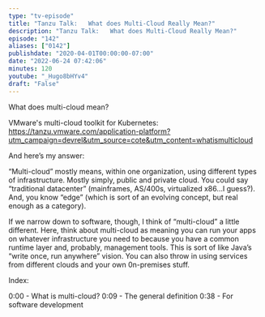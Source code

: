 ```yaml
---
type: "tv-episode"
title: "Tanzu Talk:   What does Multi-Cloud Really Mean?"
description: "Tanzu Talk:   What does Multi-Cloud Really Mean?"
episode: "142"
aliases: ["0142"]
publishdate: "2020-04-01T00:00:00-07:00"
date: "2022-06-24 07:42:06"
minutes: 120
youtube: "_Hugo8bHYv4"
draft: "False"
---
```


What does multi-cloud mean? 

VMware's multi-cloud toolkit for Kubernetes: https://tanzu.vmware.com/application-platform?utm_campaign=devrel&utm_source=cote&utm_content=whatismulticloud

And here’s my answer:

“Multi-cloud” mostly means, within one organization, using different types of infrastructure. Mostly simply, public and private cloud. You could say   “traditional datacenter” (mainframes, AS/400s, virtualized x86…I guess?). And, you know “edge” (which is sort of an evolving concept, but real enough as a category).

If we narrow down to software,  though, I think of “multi-cloud” a little different. Here, think about multi-cloud as meaning you can run your apps on whatever infrastructure you need to because you have a common runtime layer and, probably, management tools. This is sort of like Java’s “write once, run anywhere” vision. You can also throw in using services from different clouds and your own 0n-premises stuff.

Index:

0:00 - What is multi-cloud?
0:09 - The general definition 
0:38 - For software development